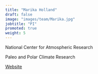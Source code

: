 ```yaml
---
title: "Marika Holland"
draft: false
image: "images/team/Marika.jpg"
jobtitle: "PI"
promoted: true
weight: 5
---
```



National Center for Atmospheric Research

Paleo and Polar Climate Research 

[Website](https://staff.ucar.edu/users/mholland)
